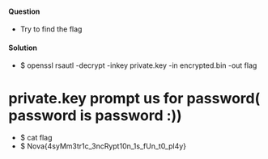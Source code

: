 #### Question
 * Try to find the flag

#### Solution
  -   $ openssl rsautl -decrypt -inkey private.key -in encrypted.bin -out flag

 # private.key prompt us for password( password is password :))

  -   $ cat flag
  -   $ Nova{4syMm3tr1c_3ncRypt10n_1s_fUn_t0_pl4y}
